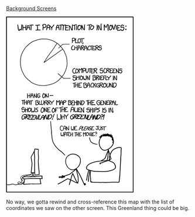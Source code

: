 [Background Screens](https://xkcd.com/1451)

![Background Screens](./random_comic.png)

No way, we gotta rewind and cross-reference this map with the list of coordinates we saw on the other screen. This Greenland thing could be big.

